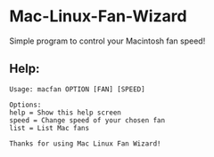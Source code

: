 # Mac-Linux-Fan-Wizard
Simple program to control your Macintosh fan speed!

Help:
-----    
    Usage: macfan OPTION [FAN] [SPEED]
    
    Options:
    help = Show this help screen 
    speed = Change speed of your chosen fan
    list = List Mac fans
    
    Thanks for using Mac Linux Fan Wizard!
